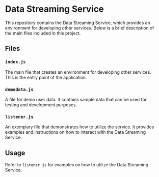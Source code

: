 # Data Streaming Service

This repository contains the Data Streaming Service, which provides an environment for developing other services. Below is a brief description of the main files included in this project.

## Files

### `index.js`
The main file that creates an environment for developing other services. This is the entry point of the application.

### `demodata.js`
A file for demo user data. It contains sample data that can be used for testing and development purposes.

### `listener.js`
An exemplary file that demonstrates how to utilize the service. It provides examples and instructions on how to interact with the Data Streaming Service.

## Usage

Refer to `listener.js` for examples on how to utilize the Data Streaming Service.
